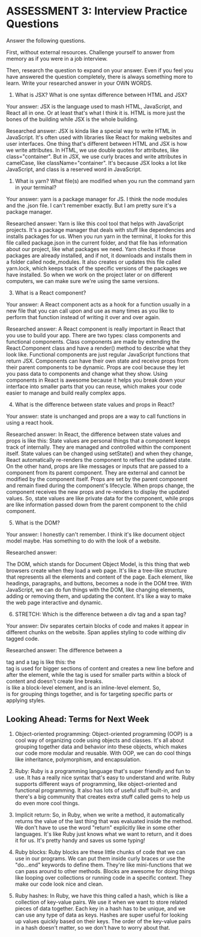 # ASSESSMENT 3: Interview Practice Questions

Answer the following questions.

First, without external resources. Challenge yourself to answer from memory as if you were in a job interview.

Then, research the question to expand on your answer. Even if you feel you have answered the question completely, there is always something more to learn. Write your researched answer in your OWN WORDS.

1. What is JSX? What is one syntax difference between HTML and JSX?

Your answer: JSX is the language used to mash HTML, JavaScript, and React all in one. Or at least that's what I think it is. HTML is more just the bones of the building while JSX is the whole building.

Researched answer: JSX is kinda like a special way to write HTML in JavaScript. It's often used with libraries like React for making websites and user interfaces. One thing that's different between HTML and JSX is how we write attributes. In HTML, we use double quotes for attributes, like class="container". But in JSX, we use curly braces and write attributes in camelCase, like className="container". It's because JSX looks a lot like JavaScript, and class is a reserved word in JavaScript.

1. What is yarn? What file(s) are modified when you run the command yarn in your terminal?

Your answer: yarn is a package manager for JS. I think the node modules and the .json file. I can't remember exactly. But I am pretty sure it's a package manager.

Researched answer:
Yarn is like this cool tool that helps with JavaScript projects. It's a package manager that deals with stuff like dependencies and installs packages for us. When you run yarn in the terminal, it looks for this file called package.json in the current folder, and that file has information about our project, like what packages we need. Yarn checks if those packages are already installed, and if not, it downloads and installs them in a folder called node_modules. It also creates or updates this file called yarn.lock, which keeps track of the specific versions of the packages we have installed. So when we work on the project later or on different computers, we can make sure we're using the same versions.

3. What is a React component?

Your answer: A React component acts as a hook for a function usually in a new file that you can call upon and use as many times as you like to perform that function instead of writing it over and over again.

Researched answer:
A React component is really important in React that you use to build your app. There are two types: class components and functional components. Class components are made by extending the React.Component class and have a render() method to describe what they look like. Functional components are just regular JavaScript functions that return JSX. Components can have their own state and receive props from their parent components to be dynamic. Props are cool because they let you pass data to components and change what they show. Using components in React is awesome because it helps you break down your interface into smaller parts that you can reuse, which makes your code easier to manage and build really complex apps.

4. What is the difference between state values and props in React?

Your answer: state is unchanged and props are a way to call functions in using a react hook. 

Researched answer: 
In React, the difference between state values and props is like this: State values are personal things that a component keeps track of internally. They are managed and controlled within the component itself. State values can be changed using setState() and when they change, React automatically re-renders the component to reflect the updated state. On the other hand, props are like messages or inputs that are passed to a component from its parent component. They are external and cannot be modified by the component itself. Props are set by the parent component and remain fixed during the component's lifecycle. When props change, the component receives the new props and re-renders to display the updated values. So, state values are like private data for the component, while props are like information passed down from the parent component to the child component.

5. What is the DOM?

Your answer: I honestly can't remember. I think it's like document object model maybe. Has something to do with the look of a website. 

Researched answer:

The DOM, which stands for Document Object Model, is this thing that web browsers create when they load a web page. It's like a tree-like structure that represents all the elements and content of the page. Each element, like headings, paragraphs, and buttons, becomes a node in the DOM tree. With JavaScript, we can do fun things with the DOM, like changing elements, adding or removing them, and updating the content. It's like a way to make the web page interactive and dynamic.

6. STRETCH: Which is the difference between a div tag and a span tag?

Your answer: Div separates certain blocks of code and makes it appear in different chunks on the website. Span applies styling to code withing div tagged code. 

Researched answer:
The difference between a <div> tag and a <span> tag is like this: the <div> tag is used for bigger sections of content and creates a new line before and after the element, while the <span> tag is used for smaller parts within a block of content and doesn't create line breaks. <div> is like a block-level element, and <span> is an inline-level element. So, <div> is for grouping things together, and <span> is for targeting specific parts or applying styles.

## Looking Ahead: Terms for Next Week

1. Object-oriented programming:
  Object-oriented programming (OOP) is a cool way of organizing code using objects and classes. It's all about grouping together data and behavior into these objects, which makes our code more modular and reusable. With OOP, we can do cool things like inheritance, polymorphism, and encapsulation.

2. Ruby:
  Ruby is a programming language that's super friendly and fun to use. It has a really nice syntax that's easy to understand and write. Ruby supports different ways of programming, like object-oriented and functional programming. It also has lots of useful stuff built-in, and there's a big community that creates extra stuff called gems to help us do even more cool things.

3. Implicit return:
  So, in Ruby, when we write a method, it automatically returns the value of the last thing that was evaluated inside the method. We don't have to use the word "return" explicitly like in some other languages. It's like Ruby just knows what we want to return, and it does it for us. It's pretty handy and saves us some typing!

4. Ruby blocks:
  Ruby blocks are these little chunks of code that we can use in our programs. We can put them inside curly braces or use the "do...end" keywords to define them. They're like mini-functions that we can pass around to other methods. Blocks are awesome for doing things like looping over collections or running code in a specific context. They make our code look nice and clean.

5. Ruby hashes:
  In Ruby, we have this thing called a hash, which is like a collection of key-value pairs. We use it when we want to store related pieces of data together. Each key in a hash has to be unique, and we can use any type of data as keys. Hashes are super useful for looking up values quickly based on their keys. The order of the key-value pairs in a hash doesn't matter, so we don't have to worry about that.
